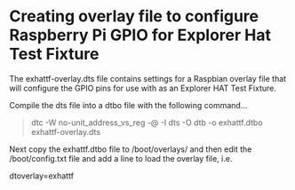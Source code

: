 # Creating overlay file to configure Raspberry Pi GPIO for Explorer Hat Test Fixture

The exhattf-overlay.dts file contains settings for a Raspbian overlay file that will configure the GPIO pins for use with as an Explorer HAT Test Fixture.

Compile the dts file into a dtbo file with the following command...

> dtc -W no-unit_address_vs_reg -@ -I dts -O dtb -o exhattf.dtbo exhattf-overlay.dts


Next copy the exhattf.dtbo file to /boot/overlays/ and then edit the /boot/config.txt file and add a line to load the overlay file, i.e.

dtoverlay=exhattf

